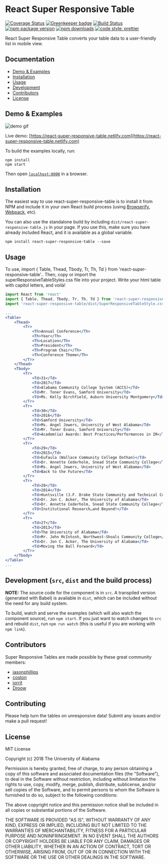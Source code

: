 # React Super Responsive Table

[![Coverage Status](https://coveralls.io/repos/github/ua-oira/react-super-responsive-table/badge.svg?branch=master)](https://coveralls.io/github/ua-oira/react-super-responsive-table?branch=master)
[![Greenkeeper badge](https://badges.greenkeeper.io/ua-oira/react-super-responsive-table.svg)](https://greenkeeper.io/)
[![Build Status](https://travis-ci.org/ua-oira/react-super-responsive-table.svg)](https://travis-ci.org/ua-oira/react-super-responsive-table)
[![npm package version](https://badge.fury.io/js/react-super-responsive-table.svg)](https://www.npmjs.com/package/react-super-responsive-table)
[![npm downloads](https://img.shields.io/npm/dm/react-super-responsive-table.svg)](https://www.npmjs.com/package/react-super-responsive-table)
[![code style: prettier](https://img.shields.io/badge/code_style-prettier-ff69b4.svg)](https://prettier.io)

React Super Responsive Table converts your table data to a user-friendly list in mobile view.

## Documentation

* [Demo & Examples](#demo--examples)
* [Installation](#installation)
* [Usage](#usage)
* [Development](#development-src-lib-and-the-build-process)
* [Contributors](#contributors)
* [License](#license)

## Demo & Examples

![demo gif](https://user-images.githubusercontent.com/7424180/34885948-324b1e6a-f787-11e7-93a7-aacac5e7e315.gif)

Live demo: [https://react-super-responsive-table.netlify.com](https://react-super-responsive-table.netlify.com)

To build the examples locally, run:

```
npm install
npm start
```

Then open [`localhost:8000`](http://localhost:8000) in a browser.

## Installation

The easiest way to use react-super-responsive-table is to install it from NPM and include it in your own React build process (using [Browserify](http://browserify.org), [Webpack](http://webpack.github.io/), etc).

You can also use the standalone build by including `dist/react-super-responsive-table.js` in your page. If you use this, make sure you have already included React, and it is available as a global variable.

```
npm install react-super-responsive-table --save
```

## Usage

To use, import { Table, Thead, Tbody, Tr, Th, Td } from 'react-super-responsive-table'.. Then, copy or import the superResponsiveTableStyles.css file into your project. Write your html table with capitol letters, and voilà!

```jsx
import React from 'react'
import { Table, Thead, Tbody, Tr, Th, Td } from 'react-super-responsive-table'
import 'react-super-responsive-table/dist/SuperResponsiveTableStyle.css'

...
<Table>
	<Thead>
		<Tr>
			<Th>Annual Conference</Th>
			<Th>Year</Th>
			<Th>Location</Th>
			<Th>President</Th>
			<Th>Program Chair</Th>
			<Th>Conference Theme</Th>
		</Tr>
	</Thead>
	<Tbody>
		<Tr>
			<Td>31</Td>
			<Td>2017</Td>
			<Td>Alabama Community College System (ACCS)</Td>
			<Td>Mr. Toner Evans, Samford University</Td>
			<Td>Ms. Kelly Birchfield, Auburn University Montgomery</Td>
		</Tr>
		<Tr>
			<Td>30</Td>
			<Td>2016</Td>
			<Td>Samford University</Td>
			<Td>Ms. Angel Jowers, University of West Alabama</Td>
			<Td>Mr. Toner Evans, Samford University</Td>
			<Td>Academ(ia) Awards: Best Practices/Performances in IR</Td>
		</Tr>
		<Tr>
			<Td>29</Td>
			<Td>2015</Td>
			<Td>Eufaula (Wallace Community College Dothan)</Td>
			<Td>Dr. Annette Cederholm, Snead State Community College</Td>
			<Td>Ms. Angel Jowers, University of West Alabama</Td>
			<Td>Back to the Future</Td>
		</Tr>
		<Tr>
			<Td>28</Td>
			<Td>2014</Td>
			<Td>Huntsville (J.F. Drake State Community and Technical College)</Td>
			<Td>Dr. Jon C. Acker, The University of Alabama</Td>
			<Td>Dr. Annette Cederholm, Snead State Community College</Td>
			<Td>Institutional Research…and Beyond!</Td>
		</Tr>
		<Tr>
			<Td>27</Td>
			<Td>2013</Td>
			<Td>The University of Alabama</Td>
			<Td>Mr. John McIntosh, Northwest-Shoals Community College</Td>
			<Td>Dr. Jon C. Acker, The University of Alabama</Td>
			<Td>Moving the Ball Forward</Td>
		</Tr>
	</Tbody>
</Table>
...
```

## Development (`src`, `dist` and the build process)

**NOTE:** The source code for the component is in `src`. A transpiled version (generated with Babel) is available in `dist`, which can be included without the need for any build system.

To build, watch and serve the examples (which will also watch the component source), run `npm start`. If you just want to watch changes to `src` and rebuild `dist`, run `npm run watch` (this is useful if you are working with `npm link`).

## Contributors

Super Responsive Tables are made possible by these great community members:

* [jasonphillips](https://github.com/jasonphillips)
* [coston](https://github.com/coston)
* [jorrit](https://github.com/jorrit)
* [Droow](https://github.com/droow)

## Contributing

Please help turn the tables on unresponsive data! Submit any issues and/or make a pull request!

## License

MIT License

Copyright (c) 2018 The University of Alabama

Permission is hereby granted, free of charge, to any person obtaining a copy
of this software and associated documentation files (the "Software"), to deal
in the Software without restriction, including without limitation the rights
to use, copy, modify, merge, publish, distribute, sublicense, and/or sell
copies of the Software, and to permit persons to whom the Software is
furnished to do so, subject to the following conditions:

The above copyright notice and this permission notice shall be included in all
copies or substantial portions of the Software.

THE SOFTWARE IS PROVIDED "AS IS", WITHOUT WARRANTY OF ANY KIND, EXPRESS OR
IMPLIED, INCLUDING BUT NOT LIMITED TO THE WARRANTIES OF MERCHANTABILITY,
FITNESS FOR A PARTICULAR PURPOSE AND NONINFRINGEMENT. IN NO EVENT SHALL THE
AUTHORS OR COPYRIGHT HOLDERS BE LIABLE FOR ANY CLAIM, DAMAGES OR OTHER
LIABILITY, WHETHER IN AN ACTION OF CONTRACT, TORT OR OTHERWISE, ARISING FROM,
OUT OF OR IN CONNECTION WITH THE SOFTWARE OR THE USE OR OTHER DEALINGS IN THE
SOFTWARE.
